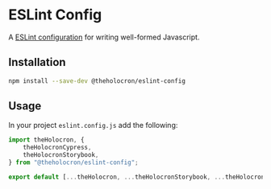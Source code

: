 # ESLint Config

A [ESLint configuration](https://eslint.org/docs/latest/use/configure/configuration-files) for writing well-formed Javascript.

## Installation

```bash
npm install --save-dev @theholocron/eslint-config
```

## Usage

In your project `eslint.config.js` add the following:

```javascript
import theHolocron, {
	theHolocronCypress,
	theHolocronStorybook,
} from "@theholocron/eslint-config";

export default [...theHolocron, ...theHolocronStorybook, ...theHolocronCypress];
```
